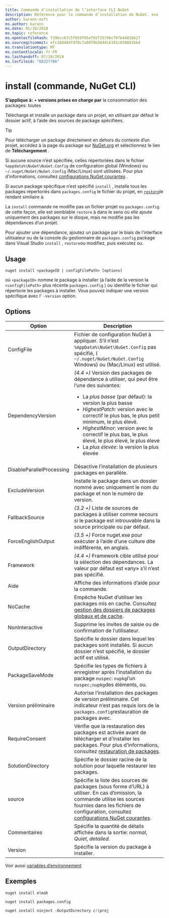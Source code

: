 ```yaml
---
title: Commande d’installation de l’interface CLI NuGet
description: Référence pour la commande d’installation de NuGet. exe
author: karann-msft
ms.author: karann
ms.date: 01/18/2018
ms.topic: reference
ms.openlocfilehash: f39bcc67c5f659f05ef02f2579bcf07b4481bb27
ms.sourcegitcommit: efc18d484fdf0c7a8979b564dcb191c030601bb4
ms.translationtype: MT
ms.contentlocale: fr-FR
ms.lasthandoff: 07/18/2019
ms.locfileid: "68327786"
---
```

# <a name="install-command-nuget-cli"></a>install (commande, NuGet CLI)

**S’applique à:** &bullet; **versions prises en charge par** la consommation des packages: toutes

Télécharge et installe un package dans un projet, en utilisant par défaut le dossier actif, à l’aide des sources de package spécifiées.

> [!Tip]
> Pour télécharger un package directement en dehors du contexte d’un projet, accédez à la page du package sur [NuGet.org](https://www.nuget.org) et sélectionnez le lien de **Téléchargement** .

Si aucune source n’est spécifiée, celles répertoriées dans le fichier `%appdata%\NuGet\NuGet.Config` de configuration global (Windows) ou `~/.nuget/NuGet/NuGet.Config` (Mac/Linux) sont utilisées. Pour plus d’informations, consultez [configurations NuGet courantes](../../consume-packages/configuring-nuget-behavior.md) .

Si aucun package spécifique n’est spécifié `install` , installe tous les packages répertoriés dans `packages.config` le fichier du projet, en [`restore`](cli-ref-restore.md)le rendant similaire à.

La `install` commande ne modifie pas un fichier projet ou `packages.config`. de cette façon, elle est semblable `restore` à dans le sens où elle ajoute uniquement des packages sur le disque, mais ne modifie pas les dépendances d’un projet.

Pour ajouter une dépendance, ajoutez un package par le biais de l’interface utilisateur ou de la console du gestionnaire de `packages.config` package dans Visual Studio `install` , `restore`ou modifiez, puis exécutez ou.

## <a name="usage"></a>Usage

```cli
nuget install <packageID | configFilePath> [options]
```

où `<packageID>` nomme le package à installer (à l’aide de la version la `<configFilePath>` plus récente `packages.config` ) ou identifie le fichier qui répertorie les packages à installer. Vous pouvez indiquer une version spécifique avec l' `-Version` option.

## <a name="options"></a>Options

| Option | Description |
| --- | --- |
| ConfigFile | Fichier de configuration NuGet à appliquer. S’il n’est `%AppData%\NuGet\NuGet.Config` pas spécifié, ( `~/.nuget/NuGet/NuGet.Config` Windows) ou (Mac/Linux) est utilisé.|
| DependencyVersion | *(4.4 +)* Version des packages de dépendance à utiliser, qui peut être l’une des suivantes:<br/><ul><li>La *plus basse* (par défaut): la version la plus basse</li><li>*HighestPatch*: version avec le correctif le plus bas, le plus petit minimum, le plus élevé.</li><li>*HighestMinor*: version avec le correctif le plus bas, le plus élevé, le plus élevé, le plus élevé</li><li>La *plus élevée*: la version la plus élevée</li></ul> |
| DisableParallelProcessing | Désactive l’installation de plusieurs packages en parallèle. |
| ExcludeVersion | Installe le package dans un dossier nommé avec uniquement le nom du package et non le numéro de version. |
| FallbackSource | *(3.2 +)* Liste de sources de packages à utiliser comme secours si le package est introuvable dans la source principale ou par défaut. |
| ForceEnglishOutput | *(3.5 +)* Force nuget.exe pour exécuter à l’aide d’une culture dite indifférente, en anglais. |
| Framework | *(4.4 +)* Framework cible utilisé pour la sélection des dépendances. La valeur par défaut est «any» s’il n’est pas spécifié. |
| Aide | Affiche des informations d’aide pour la commande. |
| NoCache | Empêche NuGet d’utiliser les packages mis en cache. Consultez [gestion des dossiers de packages globaux et de cache](../../consume-packages/managing-the-global-packages-and-cache-folders.md). |
| NonInteractive | Supprime les invites de saisie ou de confirmation de l’utilisateur. |
| OutputDirectory | Spécifie le dossier dans lequel les packages sont installés. Si aucun dossier n’est spécifié, le dossier actif est utilisé. |
| PackageSaveMode | Spécifie les types de fichiers à enregistrer après l’installation du package `nuspec`: `nupkg`l’un `nuspec;nupkg`des éléments, ou. |
| Version préliminaire | Autorise l’installation des packages de version préliminaire. Cet indicateur n’est pas requis lors de la `packages.config`restauration de packages avec. |
| RequireConsent | Vérifie que la restauration des packages est activée avant de télécharger et d’installer les packages. Pour plus d’informations, consultez [restauration de packages](../../consume-packages/package-restore.md). |
| SolutionDirectory | Spécifie le dossier racine de la solution pour laquelle restaurer les packages. |
| source | Spécifie la liste des sources de packages (sous forme d’URL) à utiliser. En cas d’omission, la commande utilise les sources fournies dans les fichiers de configuration, consultez [configurations NuGet courantes](../../consume-packages/configuring-nuget-behavior.md). |
| Commentaires | Spécifie la quantité de détails affichée dans la sortie: *normal*, *Quiet*, *detailed*. |
| Version | Spécifie la version du package à installer. |

Voir aussi [variables d’environnement](cli-ref-environment-variables.md)

## <a name="examples"></a>Exemples

```cli
nuget install elmah

nuget install packages.config

nuget install ninject -OutputDirectory c:\proj
```
